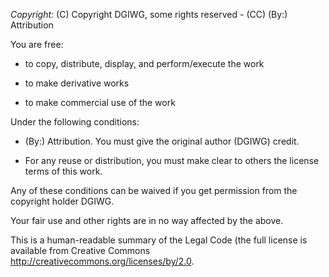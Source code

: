 *Copyright:* (C) Copyright DGIWG, some rights reserved - (CC) (By:) Attribution

You are free:

- to copy, distribute, display, and perform/execute the work

- to make derivative works

- to make commercial use of the work

Under the following conditions:

- (By:) Attribution. You must give the original author (DGIWG) credit.

- For any reuse or distribution, you must make clear to others the license terms of this work.

Any of these conditions can be waived if you get permission from the copyright holder DGIWG.

Your fair use and other rights are in no way affected by the above.

This is a human-readable summary of the Legal Code (the full license is available from Creative Commons http://creativecommons.org/licenses/by/2.0.
